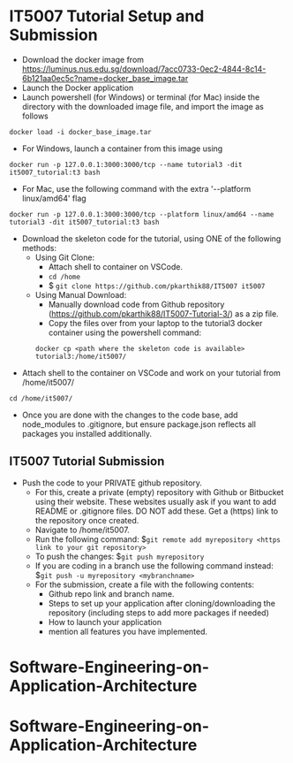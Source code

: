 # IT5007 Tutorial Setup and Submission

* Download the docker image from https://luminus.nus.edu.sg/download/7acc0733-0ec2-4844-8c14-6b121aa0ec5c?name=docker_base_image.tar
* Launch the Docker application
* Launch powershell (for Windows) or terminal (for Mac) inside the directory with the downloaded image file, and import the image as follows
```
docker load -i docker_base_image.tar
```
* For Windows, launch a container from this image using
```
docker run -p 127.0.0.1:3000:3000/tcp --name tutorial3 -dit it5007_tutorial:t3 bash
```
* For Mac, use the following command with the extra '--platform linux/amd64' flag
```
docker run -p 127.0.0.1:3000:3000/tcp --platform linux/amd64 --name tutorial3 -dit it5007_tutorial:t3 bash
```
* Download the skeleton code for the tutorial, using ONE of the following methods:
  * Using Git Clone: 
    - Attach shell to container on VSCode.
    - ```cd /home```
    - $ ```git clone https://github.com/pkarthik88/IT5007 it5007```
  * Using Manual Download:
    * Manually download code from Github repository (https://github.com/pkarthik88/IT5007-Tutorial-3/) as a zip file. 
    * Copy the files over from your laptop to the tutorial3 docker container using the powershell command: 
    ```
    docker cp <path where the skeleton code is available> tutorial3:/home/it5007/
    ```
* Attach shell to the container on VSCode and work on your tutorial from /home/it5007/
```
cd /home/it5007/
```
* Once you are done with the changes to the code base, add node_modules to .gitignore, but ensure package.json reflects all packages you installed additionally.

## IT5007 Tutorial Submission
* Push the code to your PRIVATE github repository.
  * For this, create a private (empty) repository with Github or Bitbucket using their website. These websites usually ask if you want to add README or .gitignore files. DO NOT add these. Get a (https) link to the repository once created.
  * Navigate to /home/it5007. 
  * Run the following command: $```git remote add myrepository <https link to your git repository>```
  * To push the changes: $```git push myrepository```
  * If you are coding in a branch use the following command instead: $```git push -u myrepository <mybranchname>```
  * For the submission, create a file with the following contents:
    - Github repo link and branch name.
    - Steps to set up your application after cloning/downloading the repository (including steps to add more packages if needed)
    - How to launch your application
    - mention all features you have implemented.
# Software-Engineering-on-Application-Architecture
# Software-Engineering-on-Application-Architecture
